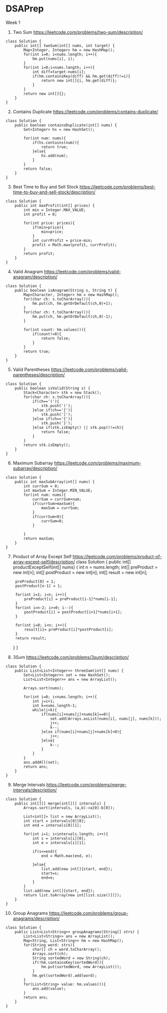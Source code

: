 # DSAPrep

Week 1
1. Two Sum
https://leetcode.com/problems/two-sum/description/

```
class Solution {
    public int[] twoSum(int[] nums, int target) {
        Map<Integer, Integer> hm = new HashMap();
        for(int i=0; i<nums.length; i++){
            hm.put(nums[i], i);
        }
        for(int i=0;i<nums.length; i++){
            int diff=target-nums[i];
            if(hm.containsKey(diff) && hm.get(diff)!=i){
                return new int[]{i, hm.get(diff)};
            }
        }
        return new int[]{};
    }
}
```

2. Contains Duplicate
https://leetcode.com/problems/contains-duplicate/

```
class Solution {
    public boolean containsDuplicate(int[] nums) {
        Set<Integer> hs = new HashSet();

        for(int num: nums){
            if(hs.contains(num)){
                return true;
            }else{
                hs.add(num);
            }
        }
        return false;
    }
}
```

3.  Best Time to Buy and Sell Stock
https://leetcode.com/problems/best-time-to-buy-and-sell-stock/description/

```
class Solution {
    public int maxProfit(int[] prices) {
        int min = Integer.MAX_VALUE;
        int profit = 0;

        for(int price: prices){
            if(min>price){
                min=price;
            }
            int currProfit = price-min;
            profit = Math.max(profit, currProfit);
        }
        return profit;
    }
}
```

4. Valid Anagram
https://leetcode.com/problems/valid-anagram/description/

```
class Solution {
    public boolean isAnagram(String s, String t) {
        Map<Character, Integer> hm = new HashMap();
        for(char ch: s.toCharArray()){
            hm.put(ch, hm.getOrDefault(ch,0)+1);
        }
        for(char ch: t.toCharArray()){
            hm.put(ch, hm.getOrDefault(ch,0)-1);
        }

        for(int count: hm.values()){
            if(count!=0){
                return false;
            }
        }
        return true;
    }
}
```

5. Valid Parentheses
https://leetcode.com/problems/valid-parentheses/description/

```
class Solution {
    public boolean isValid(String s) {
        Stack<Character> stk = new Stack();
        for(char ch: s.toCharArray()){
            if(ch=='('){
                stk.push(')');
            }else if(ch=='['){
                stk.push(']');
            }else if(ch=='{'){
                stk.push('}');
            }else if(stk.isEmpty() || stk.pop()!=ch){
                return false; 
            }
        }
        return stk.isEmpty();
    }
}
```

6. Maximum Subarray
https://leetcode.com/problems/maximum-subarray/description/

```
class Solution {
    public int maxSubArray(int[] nums) {
        int currSum = 0;
        int maxSum = Integer.MIN_VALUE;
        for(int num: nums){
            currSum = currSum+num;
            if(currSum>maxSum){
                maxSum = currSum;
            }
            if(currSum<0){
                currSum=0;
            }

        }
        return maxSum;
    }
}
```

7. Product of Array Except Self
https://leetcode.com/problems/product-of-array-except-self/description/
class Solution {
    public int[] productExceptSelf(int[] nums) {
        int n = nums.length;
        int[] preProduct = new int[n];
        int[] postProduct = new int[n];
        int[] result = new int[n];

        preProduct[0] = 1;
        postProduct[n-1] = 1;

        for(int i=1; i<n; i++){
            preProduct[i] = preProduct[i-1]*nums[i-1];
        }
        for(int i=n-2; i>=0; i--){
            postProduct[i] = postProduct[i+1]*nums[i+1];
        }

        for(int i=0; i<n; i++){
            result[i]= preProduct[i]*postProduct[i];
        }
        return result;
    }
}

8. 3Sum
https://leetcode.com/problems/3sum/description/
```
class Solution {
    public List<List<Integer>> threeSum(int[] nums) {
        Set<List<Integer>> set = new HashSet();
        List<List<Integer>> ans = new ArrayList();

        Arrays.sort(nums);

        for(int i=0; i<nums.length; i++){
            int j=i+1;
            int k=nums.length-1;
            while(j<k){
                if(nums[i]+nums[j]+nums[k]==0){
                    set.add(Arrays.asList(nums[i], nums[j], nums[k]));
                    j++;
                    k--;
                }else if(nums[i]+nums[j]+nums[k]<0){
                    j++;
                }else{
                    k--;
                }
            }
        }
        ans.addAll(set);
        return ans;
    }
}
```

9. Merge Intervals
https://leetcode.com/problems/merge-intervals/description/

```
class Solution {
    public int[][] merge(int[][] intervals) {
        Arrays.sort(intervals, (a,b)->a[0]-b[0]);

        List<int[]> list = new ArrayList();
        int start = intervals[0][0];
        int end = intervals[0][1];

        for(int i=1; i<intervals.length; i++){
            int s = intervals[i][0];
            int e = intervals[i][1];

            if(s<=end){
                end = Math.max(end, e);

            }else{
                list.add(new int[]{start, end});
                start=s;
                end=e;
            }
        }
        list.add(new int[]{start, end});
        return list.toArray(new int[list.size()][]);
    }
}
```

10. Group Anagrams
https://leetcode.com/problems/group-anagrams/description/

```
class Solution {
    public List<List<String>> groupAnagrams(String[] strs) {
        List<List<String>> ans = new ArrayList();
        Map<String, List<String>> hm = new HashMap();
        for(String word: strs){
            char[] ch = word.toCharArray();
            Arrays.sort(ch);
            String sortedWord = new String(ch);
            if(!hm.containsKey(sortedWord)){
                hm.put(sortedWord, new ArrayList());
            }
            hm.get(sortedWord).add(word);
        }
        for(List<String> value: hm.values()){
            ans.add(value);
        }
        return ans;
    }
}
```
